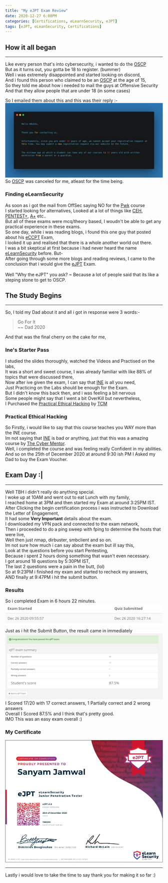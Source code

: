 ```yaml
---
title: "My eJPT Exam Review"
date: 2020-12-27 6:00PM
categories: [Certifications, eLearnSecurity, eJPT]
tags: [eJPT, eLeanSecurity, Certifications]
---
```


## How it all began
---
Like every person that's into cybersecurity, i wanted to do the <a href="https://www.offensive-security.com/pwk-oscp/">OSCP</a><br>
But as it turns out, you gotta be 18 to register. (bummer)<br>
Well i was extremely disappointed and started looking on discord,<br> 
And i found this person who claimed to be an <a href="https://en.wikipedia.org/wiki/Offensive_Security_Certified_Professional">OSCP</a> at the age of 15,<br>
So they told me about how i needed to mail the guys at Offensive Security<br>
And that they allow people that are under 18 (in some cases)<br>

So I emailed them about this and this was their reply :-<br>
![OSCP Email Reply](/assets/img/posts/ejpt/oscp_email.png)
So <a href="https://www.offensive-security.com/pwk-oscp/">OSCP</a> was canceled for me, atleast for the time being.<br>

### Finding eLearnSecurity
As soon as i got the mail from OffSec saying NO for the <a href="https://www.offensive-security.com/pwk-oscp/">Pwk</a> course<br>
I started looking for alternatives, Looked at a lot of things like <a href="https://www.eccouncil.org/programs/certified-ethical-hacker-ceh/">CEH</a>, <a href="https://www.comptia.org/certifications/pentest">PENTEST+</a>, <a href="https://www.comptia.org/certifications/a">A+</a> etc..<br>
But all of these exams were mcq/theory based, I woudn't be able to get any practical experience in these exams.<br>
So one day, while i was reading blogs, i found this one guy that posted about his <a href="https://elearnsecurity.com/product/ecpptv2-certification/">eCCPT</a> Exam,<br>
I looked it up and realised that there is a whole another world out there.<br>
I was a bit skeptical at first because i had never heard the name <a href="https://elearnsecurity.com/">eLearnSecurity</a> before. But-<br>
After going through some more blogs and reading reviews, I came to the conclusion that i would give the <a href="https://elearnsecurity.com/product/ejpt-certification/">eJPT</a> Exam.<br><br>
Well "Why the eJPT" you ask? ~ Because a lot of people said that its like a steping stone to get to OSCP.

## The Study Begins
---
So, I told my Dad about it and all i got in response were 3 words:-
>Go For It<br>
    ~~ Dad 2020

And that was the final cherry on the cake for me,<br>

### Ine's Starter Pass
I studied the slides thoroughly, watched the Videos and Practised on the labs,<br>
It was a short and sweet course, I was already familiar with like 88% of topics that were discussed there,<br>
Now after ive given the exam, I can say that <a href="https://ine.com/">INE</a> is all you need,<br>
Just Practicing on the Labs should be enough for the Exam.<br>
But I didn't know this back then, and i was feeling a bit nervous <br>
Some people might say that I went a bit OverKill but nevertheless,<br>
I Purchased the <a href="https://academy.tcm-sec.com/p/practical-ethical-hacking-the-complete-course">Practical Ethical Hacking</a> by <a href="https://tcm-sec.com/">TCM</a> <br>

### Practical Ethical Hacking
So Firstly, i would like to say that this course teaches you WAY more than the INE course.<br>
Im not saying that <a href="https://ine.com/">INE</a> is bad or anything, just that this was a amazing course by <a href="https://www.thecybermentor.com/">The Cyber Mentor</a>.<br>
Well, i completed the course and was feeling really Confident in my abilities.
And so on the 25th of December 2020 at around 9:30 ish PM I Asked my Dad to buy the Exam Voucher.

## Exam Day :|
---
Well TBH i didn't really do anything special. <br>
I woke up at 10AM and went out to eat Lunch with my family, <br>
I reached home at 3PM and then started my Exam at around 3:25PM IST. <br>
After Clicking the begin certification process i was instructed to Download the Letter of Engagement,<br>
It had some <b>Very Important</b> details about the exam.<br>
I downloaded my VPN pack and connected to the exam network,<br>
Then i proceeded to do a ping sweep with fping to determine the hosts that were live,<br>
Well then just nmap, dirbuster, smbclient and so on.<br>
Im not sure how much i can say about the exam but ill say this,<br> 
Look at the questions before you start Pentesting,<br>
Because i spent 2 hours doing something that wasn't even necessary.<br>
I got around 18 questions by 5:30PM IST, <br>
The last 2 questions were a pain in the butt, (lol)<br>
So at 9:23PM i finished my exam and started to recheck my answers,<br> 
AND finally at 9:47PM i hit the submit button.<br>

### Results
So i completed Exam in 6 hours 22 minutes.<br>
![Exam Time](/assets/img/posts/ejpt/time.png)
<br>
Just as i hit the Submit Button, the result came in immediately<br>
![eJPT Result](/assets/img/posts/ejpt/result.png)<br>
I Scored 17/20 with 17 correct answers, 1 Partially correct and 2 wrong answers<br>
Overall I Scored 87.5% and I think that's pretty good.<br>
IMO This was an easy exam overall :)

### My Certificate
<a href="https://verified.elearnsecurity.com/certificates/cf91eced-574e-48cd-a018-a3c7aa0891f1">![EJPT CERT](/assets/img/posts/ejpt/certificate.png)</a>

---
Lastly i would love to take the time to say thank you for making it so far :)
